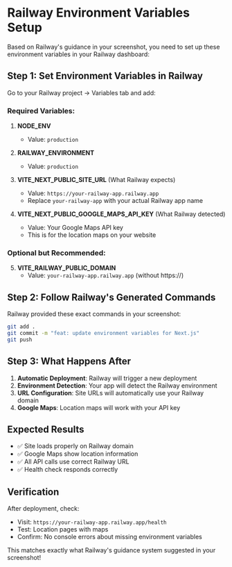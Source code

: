 # Railway Environment Variables Setup

Based on Railway's guidance in your screenshot, you need to set up these environment variables in your Railway dashboard:

## Step 1: Set Environment Variables in Railway

Go to your Railway project → Variables tab and add:

### Required Variables:
1. **NODE_ENV**
   - Value: `production`

2. **RAILWAY_ENVIRONMENT** 
   - Value: `production`

3. **VITE_NEXT_PUBLIC_SITE_URL** (What Railway expects)
   - Value: `https://your-railway-app.railway.app`
   - Replace `your-railway-app` with your actual Railway app name

4. **VITE_NEXT_PUBLIC_GOOGLE_MAPS_API_KEY** (What Railway detected)
   - Value: Your Google Maps API key
   - This is for the location maps on your website

### Optional but Recommended:
5. **VITE_RAILWAY_PUBLIC_DOMAIN**
   - Value: `your-railway-app.railway.app` (without https://)

## Step 2: Follow Railway's Generated Commands

Railway provided these exact commands in your screenshot:

```bash
git add .
git commit -m "feat: update environment variables for Next.js"
git push
```

## Step 3: What Happens After

1. **Automatic Deployment**: Railway will trigger a new deployment
2. **Environment Detection**: Your app will detect the Railway environment
3. **URL Configuration**: Site URLs will automatically use your Railway domain
4. **Google Maps**: Location maps will work with your API key

## Expected Results

- ✅ Site loads properly on Railway domain
- ✅ Google Maps show location information
- ✅ All API calls use correct Railway URL
- ✅ Health check responds correctly

## Verification

After deployment, check:
- Visit: `https://your-railway-app.railway.app/health`
- Test: Location pages with maps
- Confirm: No console errors about missing environment variables

This matches exactly what Railway's guidance system suggested in your screenshot!